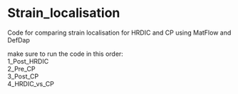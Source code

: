 # Strain_localisation
Code for comparing strain localisation for HRDIC and CP using MatFlow and DefDap

make sure to run the code in this order:\
1_Post_HRDIC\
2_Pre_CP\
3_Post_CP\
4_HRDIC_vs_CP


